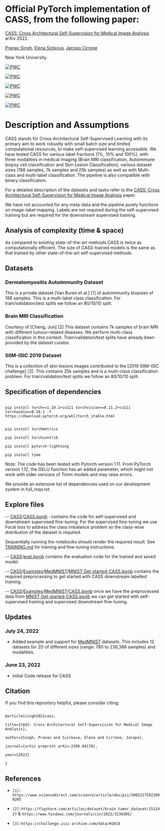 
# Official PyTorch implementation of **CASS**, from the following paper:

  

[CASS: Cross Architectural Self-Supervision for Medical Image Analysis](https://arxiv.org/abs/2206.04170v3). arXiv 2022.

[Pranav Singh](https://pranavsinghps1.github.io/), [Elena Sizikova](https://esizikova.github.io/), [Jacopo Cirrone](https://scholar.google.com/citations?user=DF9nXUYAAAAJ&hl=en) 

New York University.

  

[![PWC](https://img.shields.io/endpoint.svg?url=https://paperswithcode.com/badge/cass-cross-architectural-self-supervision-for/partial-label-learning-on-autoimmune-dataset)](https://paperswithcode.com/sota/partial-label-learning-on-autoimmune-dataset?p=cass-cross-architectural-self-supervision-for)

[![PWC](https://img.shields.io/endpoint.svg?url=https://paperswithcode.com/badge/cass-cross-architectural-self-supervision-for/classification-on-autoimmune-dataset)](https://paperswithcode.com/sota/classification-on-autoimmune-dataset?p=cass-cross-architectural-self-supervision-for)

[![PWC](https://img.shields.io/endpoint.svg?url=https://paperswithcode.com/badge/cass-cross-architectural-self-supervision-for/classification-on-brain-tumor-mri-dataset)](https://paperswithcode.com/sota/classification-on-brain-tumor-mri-dataset?p=cass-cross-architectural-self-supervision-for)

[![PWC](https://img.shields.io/endpoint.svg?url=https://paperswithcode.com/badge/cass-cross-architectural-self-supervision-for/classification-on-isic-2019)](https://paperswithcode.com/sota/classification-on-isic-2019?p=cass-cross-architectural-self-supervision-for)

[![PWC](https://img.shields.io/endpoint.svg?url=https://paperswithcode.com/badge/cass-cross-architectural-self-supervision-for/partial-label-learning-on-isic-2019)](https://paperswithcode.com/sota/partial-label-learning-on-isic-2019?p=cass-cross-architectural-self-supervision-for)

  
  

# Description and Assumptions

  

CASS stands for Cross-Architectural Self-Supervised Learning with its primary aim to work robustly with small batch size and limited computational resources, to make self-supervised learning accessible. We have tested CASS for various label fractions (1%, 10% and 100%), with three modalities in medical imaging (Brain MRI classification, Autoimmune biopsy cell classification and Skin Lesion Classification), various dataset sizes (198 samples, 7k samples and 25k samples) as well as with Multi-class and multi-label classification. The pipeline is also compatible with binary classification.

  

For a detailed description of the datasets and tasks refer to the [CASS: Cross Architectural Self-Supervision for Medical Image Analysis](https://arxiv.org/abs/2206.04170v3) paper.

  

We have not accounted for any meta-data and the pipeline purely functions on image-label mapping. Labels are not required during the self-supervised training but are required for the downstream supervised training.

  

## Analysis of complexity (time & space)

As compared to existing state-of-the-art methods CASS is twice as computationally efficient. The size of CASS-trained models is the same as that trained by other state-of-the-art self-supervised methods.

  

## Datasets

  

### Dermatomyositis Autoimmunity Dataset

This is a private dataset [Van Buren et al.] [1] of autoimmunity biopsies of 198 samples. This is a multi-label class classification. For train/validation/test splits we follow an 80/10/10 split.

  

### Brain MRI Classification

Courtesy of [Cheng, Jun] [2] This dataset contains 7k samples of brain MRI with different tumour-related diseases. We perform multi-class classification in this context. Train/validation/test splits have already been provided by the dataset curator.

  

### SIIM-ISIC 2019 Dataset

This is a collection of skin lesions images contributed to the [2019 SIIM-ISIC challenge] [3]. This contains 25k samples and is a multi-class classification problem. For train/validation/test splits we follow an 80/10/10 split.

  

## Specification of dependencies

```

pip install torch==1.10.1+cu111 torchvision==0.11.2+cu111 torchaudio==0.10.1 -f https://download.pytorch.org/whl/torch_stable.html

```

  

```

pip install torchmetrics

pip install torchcontrib

pip install pytorch-lightning

pip install timm

```

Note: The code has been tested with Pytorch version 1.11. From PyTorch version 1.12, the GELU function has an added parameter, which might not work with older versions of Timm models and may raise errors.

  

We provide an extensive list of dependencies used on our development system in full_reqs.txt.

  
  

## Explore files

-- [CASS](https://github.com/pranavsinghps1/CASS)/[CASS.ipynb](https://github.com/pranavsinghps1/CASS/blob/master/CASS.ipynb  "CASS.ipynb") : contains the code for self-supervised and downstream supervised fine-tuning. For the supervised fine-tuning we use Focal loss to address the class imbalance problem so the class-wise distribution of the dataset is required.

Sequentially running the notebooks should render the required result. See [TRAINING.md](TRAINING.md) for training and fine-tuning instructions.

  

-- [CASS](https://github.com/pranavsinghps1/CASS)/[eval.ipynb](https://github.com/pranavsinghps1/CASS/blob/master/eval.ipynb  "eval.ipynb") contains the evaluation code for the trained and saved model.

--  [CASS](https://github.com/pranavsinghps1/CASS)/[Examples](https://github.com/pranavsinghps1/CASS/tree/master/Examples)/[MedMNIST](https://github.com/pranavsinghps1/CASS/tree/master/Examples/MedMNIST)/[MNIST Get-started-CASS.ipynb](https://github.com/pranavsinghps1/CASS/blob/master/Examples/MedMNIST/MNIST%20Get-started-CASS.ipynb "MNIST Get-started-CASS.ipynb") contains the required preprocessing to get started with CASS downstream labelled training. 

--  [CASS](https://github.com/pranavsinghps1/CASS)/[Examples](https://github.com/pranavsinghps1/CASS/tree/master/Examples)/[MedMNIST](https://github.com/pranavsinghps1/CASS/tree/master/Examples/MedMNIST)/[CASS.ipynb](https://github.com/pranavsinghps1/CASS/blob/master/Examples/MedMNIST/CASS.ipynb "CASS.ipynb") once we have the preprocessed data from [MNIST Get-started-CASS.ipynb](https://github.com/pranavsinghps1/CASS/blob/master/Examples/MedMNIST/MNIST%20Get-started-CASS.ipynb "MNIST Get-started-CASS.ipynb") we can get started with self-supervised training and supervised downstream fine-tuning.  

## Updates
### July 24, 2022 
* Added example and support for [MedMNIST](https://github.com/MedMNIST/MedMNIST) datasets. This includes 12 datasets for 2D of different sizes (range: 780 to 236,386 samples) and modalities. 

### June 23, 2022 
* Initial Code release for CASS


## Citation

If you find this repository helpful, please consider citing:

```

@article{singh2022cass,

title={CASS: Cross Architectural Self-Supervision for Medical Image Analysis},

author={Singh, Pranav and Sizikova, Elena and Cirrone, Jacopo},

journal={arXiv preprint arXiv:2206.04170},

year={2022}

}

```

  

## References

  

-  `[1]: https://www.sciencedirect.com/science/article/abs/pii/S0022175922000205`

-  `[2]:https://figshare.com/articles/dataset/brain_tumor_dataset/1512427` & `https://www.hindawi.com/journals/cin/2022/3236305/`

-  `[3]:https://challenge.isic-archive.com/data/#2019`
